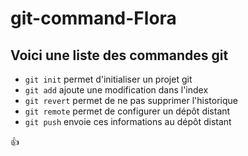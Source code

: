 ﻿# git-command-Flora

## **Voici une liste des commandes git**

*  ```git init``` permet d'initialiser un projet git
*  ```git add``` ajoute une modification dans l'index
*  ```git revert``` permet de ne pas supprimer l'historique
*  ```git remote``` permet de configurer un dépôt distant
*  ```git push``` envoie ces informations au dépôt distant

:+1: 